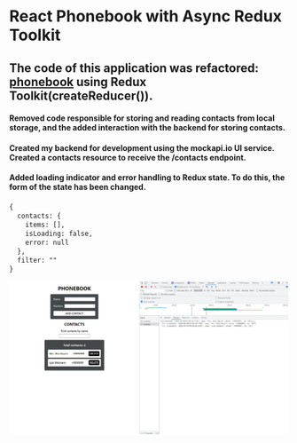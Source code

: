 # React Phonebook with Async Redux Toolkit

## The code of this application was refactored: [phonebook](https://github.com/GnatykOleg/react-phonebook-start-with-redux-toolkit-create-reducer) using Redux Toolkit(createReducer()).

#### Removed code responsible for storing and reading contacts from local storage, and the added interaction with the backend for storing contacts.

#### Created my backend for development using the mockapi.io UI service. Created a contacts resource to receive the /contacts endpoint.

#### Added loading indicator and error handling to Redux state. To do this, the form of the state has been changed.

```
{
  contacts: {
    items: [],
    isLoading: false,
    error: null
  },
  filter: ""
}
```

![phonebook](./public/phonebook.jpg)
